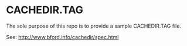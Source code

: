 # CACHEDIR.TAG
The sole purpose of this repo is to provide a sample CACHEDIR.TAG file.

See: http://www.bford.info/cachedir/spec.html
